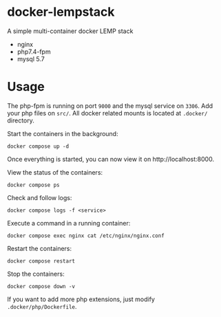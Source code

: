 # docker-lempstack
A simple multi-container docker LEMP stack
- nginx
- php7.4-fpm
- mysql 5.7



# Usage

The php-fpm is running on port `9000` and the mysql service on `3306`.
Add your php files on `src/`. All docker related mounts is located at `.docker/` directory.

Start the containers in the background:
```
docker compose up -d 
```
Once everything is started, you can now view it on http://localhost:8000. 


View the status of the containers:
```
docker compose ps
```

Check and follow logs:
```
docker compose logs -f <service>
```

Execute a command in a running container:
```
docker compose exec nginx cat /etc/nginx/nginx.conf
```

Restart the containers:
```
docker compose restart
```

Stop the containers:
```
docker compose down -v
```

If you want to add more php extensions, just modify `.docker/php/Dockerfile`.




